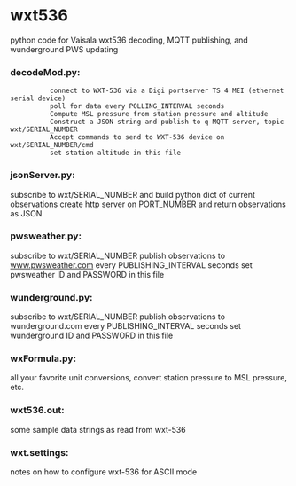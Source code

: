 # wxt536
python code for Vaisala wxt536 decoding, MQTT publishing, and wunderground PWS updating

### decodeMod.py:
              connect to WXT-536 via a Digi portserver TS 4 MEI (ethernet serial device)
              poll for data every POLLING_INTERVAL seconds
              Compute MSL pressure from station pressure and altitude
              Construct a JSON string and publish to q MQTT server, topic wxt/SERIAL_NUMBER
              Accept commands to send to WXT-536 device on wxt/SERIAL_NUMBER/cmd
              set station altitude in this file
            
### jsonServer.py:
  subscribe to wxt/SERIAL_NUMBER and build python dict of current observations
                create http server on PORT_NUMBER and return observations as JSON
                
### pwsweather.py:
  subscribe to wxt/SERIAL_NUMBER
                publish observations to www.pwsweather.com every PUBLISHING_INTERVAL seconds
                set pwsweather ID and PASSWORD in this file
                
### wunderground.py:
  subscribe to wxt/SERIAL_NUMBER
                  publish observations to wunderground.com every PUBLISHING_INTERVAL seconds
                  set wunderground ID and PASSWORD in this file
                  
### wxFormula.py:
  all your favorite unit conversions, convert station pressure to MSL pressure, etc.

### wxt536.out:
  some sample data strings as read from wxt-536

### wxt.settings:
  notes on how to configure wxt-536 for ASCII mode
